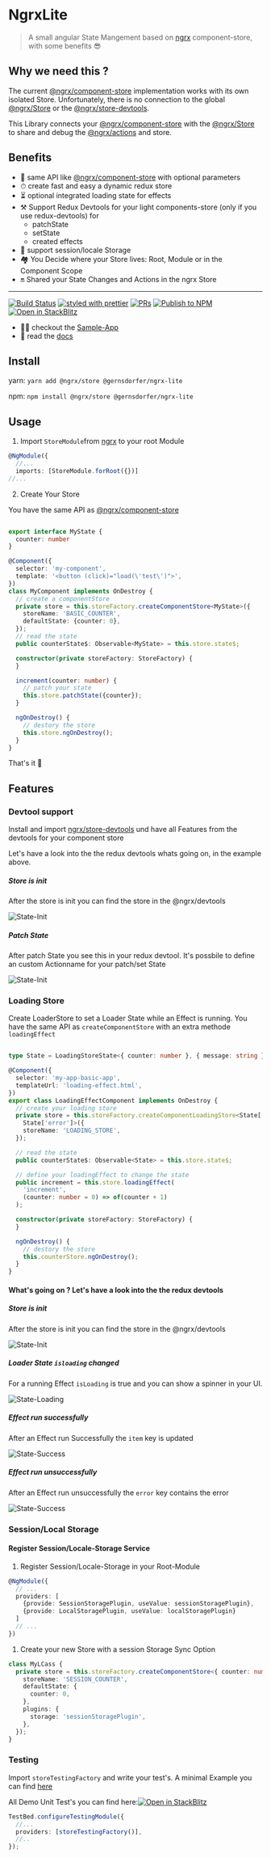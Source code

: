 # NgrxLite

> A small angular State Mangement based on [ngrx](https://github.com/ngrx/platform) component-store, with some benefits 😎

## Why we need this ?

The current [@ngrx/component-store](https://ngrx.io/guide/component-store) implementation works with its own isolated
Store. Unfortunately, there is no connection to the global [@ngrx/Store](https://ngrx.io/guide/store) or
the [@ngrx/store-devtools](https://ngrx.io/guide/store-devtools).

This Library connects your [@ngrx/component-store](https://ngrx.io/guide/component-store) with
the [@ngrx/Store](https://ngrx.io/guide/store) to share and debug
the [@ngrx/actions](https://ngrx.io/guide/store/actions) and store.

## Benefits

- 🤝 same API like [@ngrx/component-store](https://ngrx.io/guide/component-store) with optional parameters
- ⏱ create fast and easy a dynamic redux store
- ⏳ optional integrated loading state for effects
- ⚒️ Support Redux Devtools for your light components-store (only if you use redux-devtools) for
  - patchState
  - setState
  - created effects
- 💽 support session/locale Storage
- 🏘 You Decide where your Store lives: Root, Module or in the Component Scope
- 🔛 Shared your State Changes and Actions in the ngrx Store

<hr />

[![Build Status](https://github.com/gernsdorfer/ngrx-lite/actions/workflows/ci.yml/badge.svg)]()
[![styled with prettier](https://img.shields.io/badge/styled_with-prettier-ff69b4.svg?style=flat-square)](https://github.com/prettier/prettier)
[![PRs](https://img.shields.io/badge/PRs-welcome-brightgreen.svg?style=flat-square)]()
[![Publish to NPM](https://github.com/gernsdorfer/ngrx-lite/actions/workflows/npm-publish.yml/badge.svg)](https://github.com/gernsdorfer/ngrx-lite/actions/workflows/npm-publish.yml)
[![Open in StackBlitz](https://developer.stackblitz.com/img/open_in_stackblitz.svg)](https://stackblitz.com/github/gernsdorfer/ngrx-lite/tree/master/apps/stackblitz-ui)

- 👩‍💻 checkout the [Sample-App](https://github.com/gernsdorfer/ngrx-lite/blob/master/apps/sample-app/)
- 📖 read the [docs](http://gernsdorfer.github.io/ngrx-lite/)

## Install

yarn: `yarn add @ngrx/store @gernsdorfer/ngrx-lite`

npm: `npm install @ngrx/store @gernsdorfer/ngrx-lite`

## Usage

1. Import `StoreModule`from [ngrx](https://github.com/ngrx/platform) to your root Module

```ts
@NgModule({
  //...
  imports: [StoreModule.forRoot({})]
//...
```

2. Create Your Store

You have the same API as [@ngrx/component-store](https://ngrx.io/guide/component-store)

```ts

export interface MyState {
  counter: number
}

@Component({
  selector: 'my-component',
  template: '<button (click)="load(\'test\')">',
})
class MyComponent implements OnDestroy {
  // create a componentStore
  private store = this.storeFactory.createComponentStore<MyState>({
    storeName: 'BASIC_COUNTER',
    defaultState: {counter: 0},
  });
  // read the state
  public counterState$: Observable<MyState> = this.store.state$;

  constructor(private storeFactory: StoreFactory) {
  }

  increment(counter: number) {
    // patch your state
    this.store.patchState({counter});
  }

  ngOnDestroy() {
    // destory the store
    this.store.ngOnDestroy();
  }
}
```

That's it 🥳

## Features

### Devtool support

Install and import [ngrx/store-devtools](https://ngrx.io/guide/store-devtools) und have all Features from the devtools
for your component store

Let's have a look into the the redux devtools whats going on, in the example above.

##### Store is init

After the store is init you can find the store in the @ngrx/devtools

![State-Init](https://raw.githubusercontent.com/gernsdorfer/ngrx-lite/master/screens/component-store-devtools-init.png)

##### Patch State

After patch State you see this in your redux devtool.
It's possbile to define an custom Actionname for your patch/set State

![State-Init](https://raw.githubusercontent.com/gernsdorfer/ngrx-lite/master/screens/component-store-devtools-patch.png)

### Loading Store

Create LoaderStore to set a Loader State while an Effect is running. You have the same API as `createComponentStore` with an extra methode `loadingEffect`   

```ts

type State = LoadingStoreState<{ counter: number }, { message: string }>;

@Component({
  selector: 'my-app-basic-app',
  templateUrl: 'loading-effect.html',
})
export class LoadingEffectComponent implements OnDestroy {
  // create your loading store 
  private store = this.storeFactory.createComponentLoadingStore<State['item'],
    State['error']>({
    storeName: 'LOADING_STORE',
  });

  // read the state
  public counterState$: Observable<State> = this.store.state$;

  // define your loadingEffect to change the state
  public increment = this.store.loadingEffect(
    'increment',
    (counter: number = 0) => of(counter + 1)
  );

  constructor(private storeFactory: StoreFactory) {
  }

  ngOnDestroy() {
    // destory the store
    this.counterStore.ngOnDestroy();
  }
}

```

#### What's going on ? Let's have a look into the the redux devtools

##### Store is init

After the store is init you can find the store in the @ngrx/devtools

![State-Init](https://raw.githubusercontent.com/gernsdorfer/ngrx-lite/master/screens/init.png)

##### Loader State `isloading` changed

For a running Effect `isLoading` is true and you can show a spinner in your UI.

![State-Loading](https://raw.githubusercontent.com/gernsdorfer/ngrx-lite/master/screens/load.png)

##### Effect run successfully

After an Effect run Successfully the `item` key is updated

![State-Success](https://raw.githubusercontent.com/gernsdorfer/ngrx-lite/master/screens/success.png)

##### Effect run unsuccessfully

After an Effect run unsuccessfully the `error` key contains the error

![State-Success](https://raw.githubusercontent.com/gernsdorfer/ngrx-lite/master/screens/error.png)

### Session/Local Storage

#### Register Session/Locale-Storage Service

1. Register Session/Locale-Storage in your Root-Module

```ts
@NgModule({
  // ...
  providers: [
    {provide: SessionStoragePlugin, useValue: sessionStoragePlugin},
    {provide: LocalStoragePlugin, useValue: localStoragePlugin}
  ]
  // ...
})
```

1. Create your new Store with a session Storage Sync Option

```ts
class MyLCass {
  private store = this.storeFactory.createComponentStore<{ counter: number }>({
    storeName: 'SESSION_COUNTER',
    defaultState: {
      counter: 0,
    },
    plugins: {
      storage: 'sessionStoragePlugin',
    },
  });
}
```

### Testing

Import `storeTestingFactory` and write your test's. A minimal Example you can
find [here](https://github.com/gernsdorfer/ngrx-lite/blob/master/apps/sample-app/src/app/component-store/basic/basic.component.spec.ts)

All Demo Unit Test's you can find here:[![Open in StackBlitz](https://developer.stackblitz.com/img/open_in_stackblitz.svg)](https://stackblitz.com/github/gernsdorfer/ngrx-lite/tree/master/apps/stackblitz-unit-test)

```ts
TestBed.configureTestingModule({
  //...
  providers: [storeTestingFactory()],
  //..
});
```
